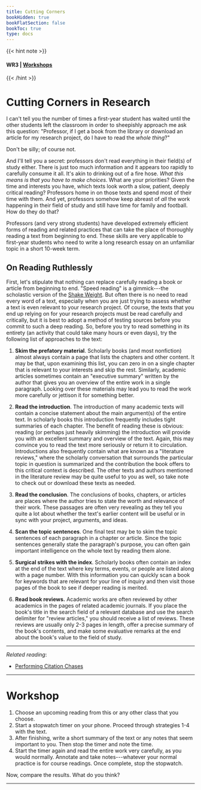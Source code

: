```yaml
---
title: Cutting Corners
bookHidden: true
bookFlatSection: false
bookToc: true
type: docs
---
```


{{< hint note >}} 
#### <i class="fas fa-dot-circle"></i>  **WR3** | [**Workshops**](/courses/workshops/) 
{{< /hint >}}

# Cutting Corners in Research

I can't tell you the number of times a first-year student has waited until the other students left the classroom in order to sheepishly approach me ask this question: "Professor, if I get a book from the library or download an article for my research project, do I have to read the *whole thing*?"

Don't be silly; of course not. 

And I'll tell you a secret: professors don't read everything in their field(s) of study either. There is just too much information and it appears too rapidly to carefully consume it all. It's akin to drinking out of a fire hose. *What this means is that you have to make choices*. What are your priorities? Given the time and interests you have, which texts look worth a slow, patient, deeply critical reading? Professors home in on those texts and spend most of their time with them. And yet, professors somehow keep abreast of *all* the work happening in their field of study and still have time for family and football. How do they do that? 

Professors (and very strong students) have developed extremely efficient forms of reading and related practices that can take the place of thoroughly reading a text from beginning to end. These skills are very applicable to first-year students who need to write a long research essay on an unfamiliar topic in a short 10-week term. 

## On Reading Ruthlessly 

First, let's stipulate that nothing can replace carefully reading a book or article from beginning to end. "Speed reading" is a gimmick---the scholastic version of the [Shake Weight](https://www.youtube.com/watch?v=rwIJlEsIVZQ). But often there is no need to read every word of a text, especially when you are just trying to assess whether a text is even relevant to your research project. Of course, the texts that you end up relying on for your research projects must be read carefully and critically, but it is best to adopt a method of testing sources before you commit to such a deep reading. So, before you try to read something in its entirety (an activity that could take many hours or even days), try the following list of approaches to the text:

1. **Skim the prefatory material**. Scholarly books (and most nonfiction) almost always contain a page that lists the chapters and other content. It may be that, upon examining this list, you can zero in on a single chapter that is relevant to your interests and skip the rest. Similarly, academic articles sometimes contain an "executive summary" written by the author that gives you an overview of the entire work in a single paragraph. Looking over these materials may lead you to read the work more carefully or jettison it for something better.

2. **Read the introduction**. The introduction of many academic texts will contain a concise statement about the main argument(s) of the entire text. In scholarly books this introduction frequently includes tight summaries of each chapter. The benefit of reading these is obvious: reading (or perhaps just heavily skimming) the introduction will provide you with an excellent summary and overview of the text. Again, this may convince you to read the text more seriously or return it to circulation. Introductions also frequently contain what are known as a "literature reviews," where the scholarly conversation that surrounds the particular topic in question is summarized and the contribution the book offers to this critical context is described. The other texts and authors mentioned in the literature review may be quite useful to you as well, so take note to check out or download these texts as needed. 

3. **Read the conclusion**. The conclusions of books, chapters, or articles are places where the author tries to state the worth and relevance of their work. These passages are often very revealing as they tell you quite a lot about whether the text's earlier content will be useful or in sync with your project, arguments, and ideas.

4. **Scan the topic sentences**. One final test may be to skim the topic sentences of each paragraph in a chapter or article. Since the topic sentences generally state the paragraph's purpose, you can often gain important intelligence on the whole text by reading them alone. 

5. **Surgical strikes with the index**. Scholarly books often contain an index at the end of the text where key terms, events, or people are listed along with a page number. With this information you can quickly scan a book for keywords that are relevant for your line of inquiry and then visit those pages of the book to see if deeper reading is merited. 

6. **Read book reviews.** Academic works are often reviewed by other academics in the pages of related academic journals. If you place the book's title in the search field of a relevant database and use the search delimiter for "review articles," you should receive a list of reviews. These reviews are usually only 2-3 pages in length, offer a precise summary of the book's contents, and make some evaluative remarks at the end about the book's value to the field of study. 

---

[<i class="fas fa-circle"></i>]() *Related reading*: 
- <i class="fas fa-paperclip"></i> [Performing Citation Chases](/courses/workshops/academic-research-intro/#step-6-perform-citation-chases-2)

---

# Workshop

1. Choose an upcoming reading from this or any other class that you choose. 
2. Start a stopwatch timer on your phone. Proceed through strategies 1-4 with the text.
3. After finishing, write a short summary of the text or any notes that seem important to you. Then stop the timer and note the time.
4. Start the timer again and read the entire work very carefully, as you would normally. Annotate and take notes---whatever your normal practice is for course readings. Once complete, stop the stopwatch. 

Now, compare the results. What do you think?

---


